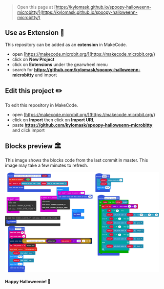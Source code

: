 
> Open this page at [https://kylomask.github.io/spoopy-halloweenn-microbitty/](https://kylomask.github.io/spoopy-halloweenn-microbitty/)

## Use as Extension 🧩

This repository can be added as an **extension** in MakeCode.

* open [https://makecode.microbit.org/](https://makecode.microbit.org/)
* click on **New Project**
* click on **Extensions** under the gearwheel menu
* search for **https://github.com/kylomask/spoopy-halloweenn-microbitty** and import

## Edit this project ✏️

To edit this repository in MakeCode.

* open [https://makecode.microbit.org/](https://makecode.microbit.org/)
* click on **Import** then click on **Import URL**
* paste **https://github.com/kylomask/spoopy-halloweenn-microbitty** and click import

## Blocks preview 🏛️

This image shows the blocks code from the last commit in master.
This image may take a few minutes to refresh.

![A rendered view of the blocks](https://github.com/kylomask/spoopy-halloweenn-microbitty/raw/master/.github/makecode/blocks.png)

#### Happy Halloweenie! 🎃
